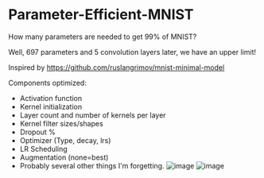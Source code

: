 # Parameter-Efficient-MNIST
How many parameters are needed to get 99% of MNIST?

Well, 697 parameters and 5 convolution layers later, we have an upper limit!

Inspired by https://github.com/ruslangrimov/mnist-minimal-model

Components optimized:
- Activation function
- Kernel initialization
- Layer count and number of kernels per layer
- Kernel filter sizes/shapes
- Dropout %
- Optimizer (Type, decay, lrs)
- LR Scheduling
- Augmentation (none=best)
- Probably several other things I'm forgetting.
![image](https://github.com/JoshWarn/Parameter-Efficient-MNIST/assets/70070682/ee4dd32c-e995-4345-94f2-ff1583462a95)
![image](https://github.com/JoshWarn/Parameter-Efficient-MNIST/assets/70070682/4062b7e2-6a6d-484d-b0ff-d6e3fa0c1a1f)

